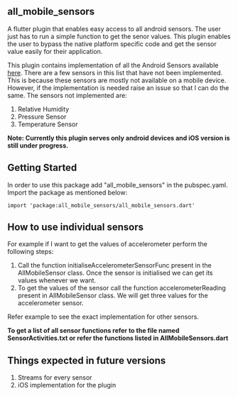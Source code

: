 ## all_mobile_sensors
A flutter plugin that enables easy access to all android sensors. The user just has to run a simple function to get the senor values. This plugin enables the user to bypass the native platform specific code and get the sensor value easily for their application.

This plugin contains implementation of all the Android Sensors available [here](https://developer.android.com/guide/topics/sensors). There are a few sensors in this list that have not been implemented. This is because these sensors are mostly not available on a mobile device. However, if the implementation is needed raise an issue so that I can do the same. The sensors not implemented are:

1. Relative Humidity
2. Pressure Sensor
3. Temperature Sensor

**Note: Currently this plugin serves only android devices and iOS version is still under progress.**

## Getting Started

In order to use this package add "all_mobile_sensors" in the pubspec.yaml.
Import the package as mentioned below:

`import 'package:all_mobile_sensors/all_mobile_sensors.dart'`

## How to use individual sensors
For example if I want to get the values of accelerometer perform the following steps:
1. Call the function initialiseAccelerometerSensorFunc present in the AllMobileSensor class. Once the sensor is initialised we can get its values whenever we want.
2. To get the values of the sensor call the function accelerometerReading present in AllMobileSensor class. We will get three values for the accelerometer sensor.

Refer example to see the exact implementation for other sensors.

 **To get a list of all sensor functions refer to the file named SensorActivities.txt or refer the functions listed in AllMobileSensors.dart**

## Things expected in future versions
1. Streams for every sensor
2. iOS implementation for the plugin
